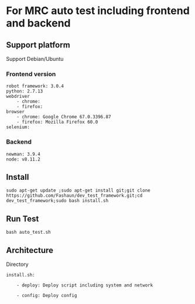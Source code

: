 # For MRC auto test including frontend and backend

## Support platform
Support Debian/Ubuntu

### Frontend version

    robot framework: 3.0.4
    python: 2.7.13
    webdriver
        - chrome: 
        - firefox: 
    browser
        - chrome: Google Chrome 67.0.3396.87
        - firefox: Mozilla Firefox 60.0
    selenium:

### Backend
    newman: 3.9.4
    node: v8.11.2

## Install
```
sudo apt-get update ;sudo apt-get install git;git clone https://github.com/Fashaun/dev_test_framework.git;cd dev_test_framework;sudo bash install.sh
```

## Run Test

```
bash auto_test.sh
```

## Architecture
Directory 

    install.sh: 

        - deploy: Deploy script including system and network

        - config: Deploy config

